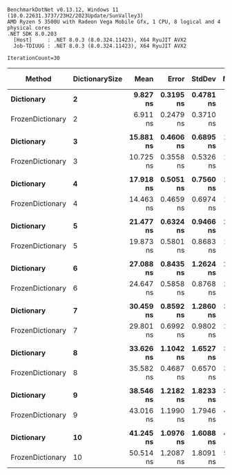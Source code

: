 ```

BenchmarkDotNet v0.13.12, Windows 11 (10.0.22631.3737/23H2/2023Update/SunValley3)
AMD Ryzen 5 3500U with Radeon Vega Mobile Gfx, 1 CPU, 8 logical and 4 physical cores
.NET SDK 8.0.203
  [Host]     : .NET 8.0.3 (8.0.324.11423), X64 RyuJIT AVX2
  Job-TDIUUG : .NET 8.0.3 (8.0.324.11423), X64 RyuJIT AVX2

IterationCount=30  

```
| Method           | DictionarySize | Mean      | Error     | StdDev    | Median    | Ratio    | RatioSD | Allocated | Alloc Ratio |
|----------------- |--------------- |----------:|----------:|----------:|----------:|---------:|--------:|----------:|------------:|
| **Dictionary**       | **2**              |  **9.827 ns** | **0.3195 ns** | **0.4781 ns** |  **9.699 ns** | **baseline** |        **** |         **-** |          **NA** |
| FrozenDictionary | 2              |  6.911 ns | 0.2479 ns | 0.3710 ns |  6.861 ns |     -30% |    7.0% |         - |          NA |
|                  |                |           |           |           |           |          |         |           |             |
| **Dictionary**       | **3**              | **15.881 ns** | **0.4606 ns** | **0.6895 ns** | **15.658 ns** | **baseline** |        **** |         **-** |          **NA** |
| FrozenDictionary | 3              | 10.725 ns | 0.3558 ns | 0.5326 ns | 10.585 ns |     -32% |    6.3% |         - |          NA |
|                  |                |           |           |           |           |          |         |           |             |
| **Dictionary**       | **4**              | **17.918 ns** | **0.5051 ns** | **0.7560 ns** | **17.691 ns** | **baseline** |        **** |         **-** |          **NA** |
| FrozenDictionary | 4              | 14.463 ns | 0.4659 ns | 0.6974 ns | 14.207 ns |     -19% |    6.5% |         - |          NA |
|                  |                |           |           |           |           |          |         |           |             |
| **Dictionary**       | **5**              | **21.477 ns** | **0.6324 ns** | **0.9466 ns** | **21.069 ns** | **baseline** |        **** |         **-** |          **NA** |
| FrozenDictionary | 5              | 19.873 ns | 0.5801 ns | 0.8683 ns | 19.412 ns |      -7% |    7.1% |         - |          NA |
|                  |                |           |           |           |           |          |         |           |             |
| **Dictionary**       | **6**              | **27.088 ns** | **0.8435 ns** | **1.2624 ns** | **26.704 ns** | **baseline** |        **** |         **-** |          **NA** |
| FrozenDictionary | 6              | 24.647 ns | 0.5858 ns | 0.8768 ns | 24.550 ns |      -9% |    5.7% |         - |          NA |
|                  |                |           |           |           |           |          |         |           |             |
| **Dictionary**       | **7**              | **30.459 ns** | **0.8592 ns** | **1.2860 ns** | **30.225 ns** | **baseline** |        **** |         **-** |          **NA** |
| FrozenDictionary | 7              | 29.801 ns | 0.6992 ns | 0.9802 ns | 29.385 ns |      -2% |    4.3% |         - |          NA |
|                  |                |           |           |           |           |          |         |           |             |
| **Dictionary**       | **8**              | **33.626 ns** | **1.1042 ns** | **1.6527 ns** | **33.223 ns** | **baseline** |        **** |         **-** |          **NA** |
| FrozenDictionary | 8              | 35.582 ns | 0.4687 ns | 0.6570 ns | 35.275 ns |      +5% |    5.0% |         - |          NA |
|                  |                |           |           |           |           |          |         |           |             |
| **Dictionary**       | **9**              | **38.546 ns** | **1.2182 ns** | **1.8233 ns** | **37.767 ns** | **baseline** |        **** |         **-** |          **NA** |
| FrozenDictionary | 9              | 43.016 ns | 1.1990 ns | 1.7946 ns | 42.142 ns |     +12% |    6.9% |         - |          NA |
|                  |                |           |           |           |           |          |         |           |             |
| **Dictionary**       | **10**             | **41.245 ns** | **1.0976 ns** | **1.6088 ns** | **40.503 ns** | **baseline** |        **** |         **-** |          **NA** |
| FrozenDictionary | 10             | 50.514 ns | 1.2087 ns | 1.8091 ns | 50.146 ns |     +23% |    4.2% |         - |          NA |
